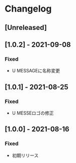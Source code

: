 # Changelog

## [Unreleased]

## [1.0.2] - 2021-09-08
### Fixed
- U MESSAGEに名称変更

## [1.0.1] - 2021-08-25
### Fixed
- U MESSEロゴの修正

## [1.0.0] - 2021-08-16
### Fixed
- 初期リリース
